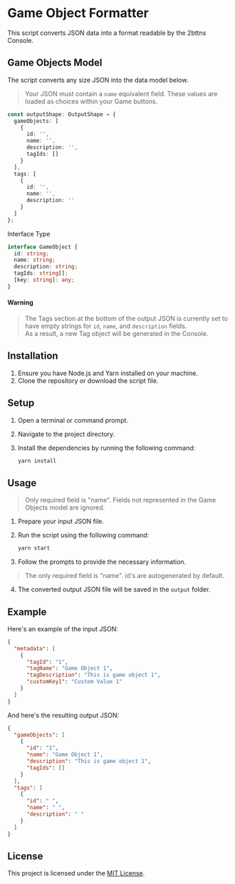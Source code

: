 # Game Object Formatter
This script converts JSON data into a format readable by the 2bttns Console.

## Game Objects Model
The script converts any size JSON into the data model below. 

> Your JSON must contain a `name` equivalent field. These values are loaded as choices within your Game buttons.

```typescript
const outputShape: OutputShape = {
  gameObjects: [
    {
      id: '',
      name: '',
      description: '',
      tagIds: []
    }
  ],
  tags: [
    {
      id: '',
      name: '',
      description: ''
    }
  ]
};
```

Interface Type
```typescript
interface GameObject {
  id: string;
  name: string;
  description: string;
  tagIds: string[];
  [key: string]: any;
}
```

#### Warning
> The Tags section at the bottom of the output JSON is currently set to have empty strings for `id`, `name`, and `description` fields. <br/> As a result, a new Tag object will be generated in the Console.

## Installation

1. Ensure you have Node.js and Yarn installed on your machine.
2. Clone the repository or download the script file.

## Setup

1. Open a terminal or command prompt.
2. Navigate to the project directory.
3. Install the dependencies by running the following command:

   ```bash
   yarn install
   ```

## Usage
> Only required field is "name". Fields not represented in the Game Objects model are ignored. 

1. Prepare your input JSON file.
2. Run the script using the following command:

   ```bash
   yarn start
   ```

3. Follow the prompts to provide the necessary information. 
>The only required field is "name". id's are autogenerated by default.
4. The converted output JSON file will be saved in the `output` folder.

## Example

Here's an example of the input JSON:

```json
{
  "metadata": [
    {
      "tagId": "1",
      "tagName": "Game Object 1",
      "tagDescription": "This is game object 1",
      "customKey1": "Custom Value 1"
    }
  ]
}
```

And here's the resulting output JSON:

```json
{
  "gameObjects": [
    {
      "id": "1",
      "name": "Game Object 1",
      "description": "This is game object 1",
      "tagIds": []
    }
  ],
  "tags": [
    {
      "id": " ",
      "name": " ",
      "description": " "
    }
  ]
}
```

## License

This project is licensed under the [MIT License](LICENSE).

